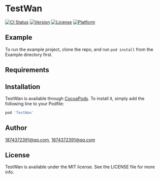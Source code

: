 # TestWan

[![CI Status](http://img.shields.io/travis/1874372391@qq.com/TestWan.svg?style=flat)](https://travis-ci.org/1874372391@qq.com/TestWan)
[![Version](https://img.shields.io/cocoapods/v/TestWan.svg?style=flat)](http://cocoapods.org/pods/TestWan)
[![License](https://img.shields.io/cocoapods/l/TestWan.svg?style=flat)](http://cocoapods.org/pods/TestWan)
[![Platform](https://img.shields.io/cocoapods/p/TestWan.svg?style=flat)](http://cocoapods.org/pods/TestWan)

## Example

To run the example project, clone the repo, and run `pod install` from the Example directory first.

## Requirements

## Installation

TestWan is available through [CocoaPods](http://cocoapods.org). To install
it, simply add the following line to your Podfile:

```ruby
pod 'TestWan'
```

## Author

1874372391@qq.com, 1874372391@qq.com

## License

TestWan is available under the MIT license. See the LICENSE file for more info.
